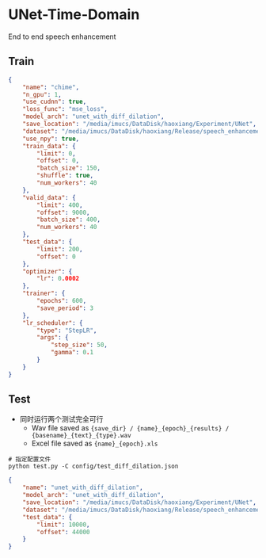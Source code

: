 # UNet-Time-Domain

End to end speech enhancement 

## Train

```json
{
    "name": "chime",
    "n_gpu": 1,
    "use_cudnn": true,
    "loss_func": "mse_loss",
    "model_arch": "unet_with_diff_dilation",
    "save_location": "/media/imucs/DataDisk/haoxiang/Experiment/UNet",
    "dataset": "/media/imucs/DataDisk/haoxiang/Release/speech_enhancement/chime/",
    "use_npy": true,
    "train_data": {
        "limit": 0,
        "offset": 0,
        "batch_size": 150,
        "shuffle": true,
        "num_workers": 40
    },
    "valid_data": {
        "limit": 400,
        "offset": 9000,
        "batch_size": 400,
        "num_workers": 40
    },
    "test_data": {
        "limit": 200,
        "offset": 0
    },
    "optimizer": {
        "lr": 0.0002
    },
    "trainer": {
        "epochs": 600,
        "save_period": 3
    },
    "lr_scheduler": {
        "type": "StepLR",
        "args": {
            "step_size": 50,
            "gamma": 0.1
        }
    }
}
```

## Test

- 同时运行两个测试完全可行
    - Wav file saved as `{save_dir} / {name}_{epoch}_{results} / {basename}_{text}_{type}.wav`
    - Excel file saved as `{name}_{epoch}.xls`

```shell
# 指定配置文件
python test.py -C config/test_diff_dilation.json
```

```json
{
    "name": "unet_with_diff_dilation",
    "model_arch": "unet_with_diff_dilation",
    "save_location": "/media/imucs/DataDisk/haoxiang/Experiment/UNet",
    "dataset": "/media/imucs/DataDisk/haoxiang/Release/speech_enhancement/release_0_-5_-10_-15_800_900",
    "test_data": {
        "limit": 10000,
        "offset": 44000
    }
}
```